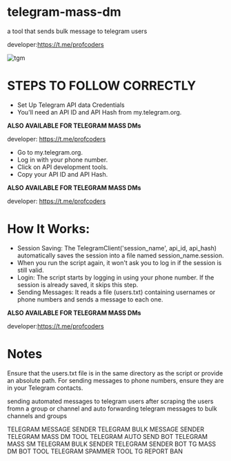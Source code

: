 # telegram-mass-dm
a tool that sends bulk message to telegram users

developer:https://t.me/profcoders


![tgm](https://github.com/user-attachments/assets/65b50427-3b11-4260-a522-8c784599e0e0)


# STEPS TO FOLLOW CORRECTLY
- Set Up Telegram API data Credentials
- You'll need an API ID and API Hash from my.telegram.org.
 
<b>ALSO AVAILABLE FOR TELEGRAM MASS DMs</b>

developer: https://t.me/profcoders

- Go to my.telegram.org.
- Log in with your phone number.
- Click on API development tools.
- Copy your API ID and API Hash.

<b>ALSO AVAILABLE FOR TELEGRAM MASS DMs</b>

developer: https://t.me/profcoders
# How It Works:
- Session Saving: The TelegramClient('session_name', api_id, api_hash) automatically saves the session into a file named session_name.session.
- When you run the script again, it won't ask you to log in if the session is still valid.
- Login: The script starts by logging in using your phone number. If the session is already saved, it skips this step.
- Sending Messages: It reads a file (users.txt) containing usernames or phone numbers and sends a message to each one.

<b>ALSO AVAILABLE FOR TELEGRAM MASS DMs</b>

developer:https://t.me/profcoders

# Notes
Ensure that the users.txt file is in the same directory as the script or provide an absolute path.
For sending messages to phone numbers, ensure they are in your Telegram contacts. 

sending automated messages to telegram users after scraping the users fromn a group or channel and auto forwarding telegram messages to bulk channels and groups

TELEGRAM MESSAGE SENDER
TELEGRAM BULK MESSAGE SENDER
TELEGRAM MASS DM TOOL
TELEGRAM AUTO SEND BOT
TELEGRAM MASS SM
TELEGRAM BULK SENDER
TELEGRAM SENDER BOT
TG MASS DM BOT TOOL
TELEGRAM SPAMMER TOOL
TG REPORT BAN
